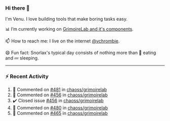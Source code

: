 ### Hi there 👋

I'm Venu. I love building tools that make boring tasks easy.

📊 I’m currently working on [GrimoireLab and it's components](https://chaoss.github.io/grimoirelab).

📫 How to reach me: I live on the internet [@vchrombie](https://www.google.co.in/search?q=vchrombie).

😄 Fun fact: Snorlax's typical day consists of nothing more than :doughnut: eating and :zzz: sleeping.

---

### :zap: Recent Activity

<!--RECENT_ACTIVITY:start-->
1. 💬 Commented on [#481](https://github.com/chaoss/grimoirelab/issues/481#issuecomment-1083167608) in [chaoss/grimoirelab](https://github.com/chaoss/grimoirelab)
2. 💬 Commented on [#456](https://github.com/chaoss/grimoirelab/issues/456#issuecomment-1083100941) in [chaoss/grimoirelab](https://github.com/chaoss/grimoirelab)
3. ✔️ Closed issue [#456](https://github.com/chaoss/grimoirelab/issues/456) in [chaoss/grimoirelab](https://github.com/chaoss/grimoirelab)
4. 💬 Commented on [#480](https://github.com/chaoss/grimoirelab/issues/480#issuecomment-1083072513) in [chaoss/grimoirelab](https://github.com/chaoss/grimoirelab)
5. 💬 Commented on [#465](https://github.com/chaoss/grimoirelab/issues/465#issuecomment-1083067837) in [chaoss/grimoirelab](https://github.com/chaoss/grimoirelab)
<!--RECENT_ACTIVITY:end-->

<!--
**vchrombie/vchrombie** is a ✨ _special_ ✨ repository because its `README.md` (this file) appears on your GitHub profile.

Here are some ideas to get you started:

- 🔭 I’m currently working on ...
- 🌱 I’m currently learning ...
- 👯 I’m looking to collaborate on ...
- 🤔 I’m looking for help with ...
- 💬 Ask me about ...
- 📫 How to reach me: ...
- 😄 Pronouns: ...
- ⚡ Fun fact: ...
-->
